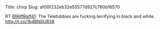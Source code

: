 Title: chirp
Slug: af00f232eb32e55577d927c760b16570

RT <a href="http://twitter.com/RiffRaff41">@RiffRaff41</a>: The Teletubbies are fucking terrifying in black and white. <a href="http://t.co/1b4BN0U838">http://t.co/1b4BN0U838</a>
